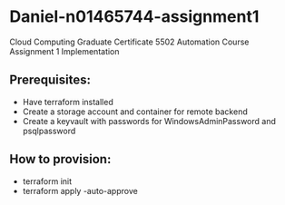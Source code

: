 # Daniel-n01465744-assignment1
Cloud Computing Graduate Certificate 5502 Automation Course Assignment 1 Implementation

## Prerequisites:
- Have terraform installed
- Create a storage account and container for remote backend
- Create a keyvault with passwords for WindowsAdminPassword and psqlpassword

## How to provision:
- terraform init
- terraform apply -auto-approve
